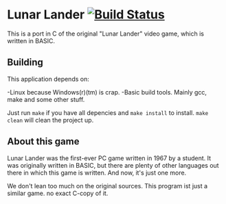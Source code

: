 # Lunar Lander [![Build Status](https://travis-ci.org/k3ll4gr0up/lunar-lander.png?branch=master)](https://travis-ci.org/k3ll4gr0up/lunar-lander)


This is a port in C of the original "Lunar Lander" video game, which is written in BASIC.

## Building

This application depends on:

-Linux because Windows(r)(tm) is crap.
-Basic build tools. Mainly gcc, make and some other stuff. 

Just run ```make``` if you have all depencies and ```make install``` to install. ```make clean``` will clean the project up.

## About this game

Lunar Lander was the first-ever PC game written in 1967 by a student. It was originally written in BASIC, but there are plenty of other languages out there in which this game is written. And now, it's just one more. 

We don't lean too much on the original sources. This program ist just a similar game. no exact C-copy of it.
